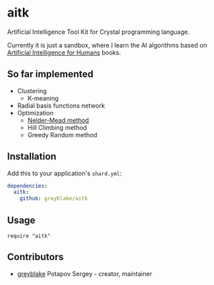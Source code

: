 # aitk

Artificial Intelligence Tool Kit for Crystal programming language.


Currently it is just a sandbox, where I learn the AI algorithms based on
[Artificial Intelligence for Humans](http://www.heatonresearch.com/aifh/) books.

## So far implemented
* Clustering
  * K-meaning
* Radial basis functions network
* Optimization
  * [Nelder-Mead method](https://en.wikipedia.org/wiki/Nelder%E2%80%93Mead_method)
  * Hill Climbing method
  * Greedy Random method


## Installation

Add this to your application's `shard.yml`:

```yaml
dependencies:
  aitk:
    github: greyblake/aitk
```


## Usage


```crystal
require "aitk"
```

## Contributors

- [greyblake](https://github.com/greyblake) Potapov Sergey - creator, maintainer
